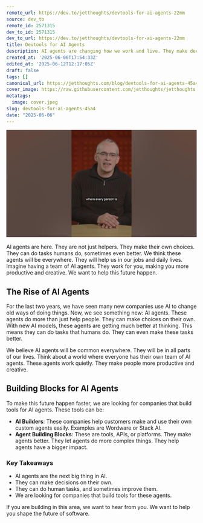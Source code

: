 ```yaml
---
remote_url: https://dev.to/jetthoughts/devtools-for-ai-agents-22mm
source: dev_to
remote_id: 2571315
dev_to_id: 2571315
dev_to_url: https://dev.to/jetthoughts/devtools-for-ai-agents-22mm
title: Devtools for AI Agents
description: AI agents are changing how we work and live. They make decisions and improve human tasks. Learn about the tools and platforms that are building the future of AI agents.
created_at: '2025-06-06T17:54:33Z'
edited_at: '2025-06-12T12:17:05Z'
draft: false
tags: []
canonical_url: https://jetthoughts.com/blog/devtools-for-ai-agents-45a4/
cover_image: https://raw.githubusercontent.com/jetthoughts/jetthoughts.github.io/master/content/blog/devtools-for-ai-agents-45a4/cover.jpeg
metatags:
  image: cover.jpeg
slug: devtools-for-ai-agents-45a4
date: "2025-06-06"
---
```

[![Devtools for AI Agents](file_0.jpg)](https://www.youtube.com/watch?v=yFcWSvR6c14)

AI agents are here. They are not just helpers. They make their own choices. They can do tasks humans do, sometimes even better. We think these agents will be everywhere. They will help us in our jobs and daily lives. Imagine having a team of AI agents. They work for you, making you more productive and creative. We want to help this future happen.

## The Rise of AI Agents

For the last two years, we have seen many new companies use AI to change old ways of doing things. Now, we see something new: AI agents. These agents do more than just help people. They can make choices on their own. With new AI models, these agents are getting much better at thinking. This means they can do tasks that humans do. They can even make these tasks better.

We believe AI agents will be common everywhere. They will be in all parts of our lives. Think about a world where everyone has their own team of AI agents. These agents work quietly. They make people more productive and creative.

## Building Blocks for AI Agents

To make this future happen faster, we are looking for companies that build tools for AI agents. These tools can be:

*   **AI Builders**: These companies help customers make and use their own custom agents easily. Examples are Wordware or Stack AI.
*   **Agent Building Blocks**: These are tools, APIs, or platforms. They make agents better. They let agents do more complex things. They help agents have a bigger impact.

### Key Takeaways

*   AI agents are the next big thing in AI.
*   They can make decisions on their own.
*   They can do human tasks, and sometimes improve them.
*   We are looking for companies that build tools for these agents.

If you are building in this area, we want to hear from you. We want to help you shape the future of software.
